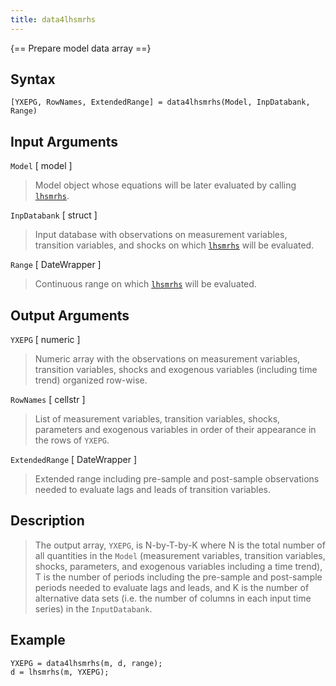 ```yaml
---
title: data4lhsmrhs
---
```


{== Prepare model data array ==}


## Syntax 

    [YXEPG, RowNames, ExtendedRange] = data4lhsmrhs(Model, InpDatabank, Range)


## Input Arguments 

 `Model` [ model ]
> 
> Model object whose equations will be later
>evaluated by calling [`lhsmrhs`](model/lhsmrhs).
>

 `InpDatabank` [ struct ] 
> 
> Input database with observations on
>measurement variables, transition variables, and shocks on which
>[`lhsmrhs`](model/lhsmrhs) will be evaluated.
>

 `Range` [ DateWrapper ] 
> 
> Continuous range on which
>[`lhsmrhs`](model/lhsmrhs) will be evaluated.
>


## Output Arguments

 `YXEPG` [ numeric ] 
>
> Numeric array with the observations on
>measurement variables, transition variables, shocks and exogenous
>variables (including time trend) organized row-wise.
>

 `RowNames` [ cellstr ] 
> 
> List of measurement variables, transition
>variables, shocks, parameters and exogenous variables in order of their
>appearance in the rows of `YXEPG`.
>

 `ExtendedRange` [ DateWrapper ] 
> 
> Extended range including pre-sample
>and post-sample observations needed to evaluate lags and leads of
>transition variables.
>

## Description
>
>The output array, `YXEPG`, is N-by-T-by-K where N is the total number of
>all quantities in the `Model` (measurement variables, transition
>variables, shocks, parameters, and exogenous variables including a time
>trend), T is the number of periods including the pre-sample and
>post-sample periods needed to evaluate lags and leads, and K is the
>number of alternative data sets (i.e. the number of columns in each input
>time series) in the `InputDatabank`.
>

## Example 

    YXEPG = data4lhsmrhs(m, d, range);
    d = lhsmrhs(m, YXEPG);

